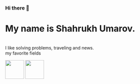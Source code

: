 ### Hi there 👋<br>
<h1>My name is Shahrukh Umarov.</h1><br>
I like solving problems, traveling and news.<br>
my favorite fields
<p><img src="https://www.freepnglogos.com/uploads/php-logo-png/php-logo-png-transparent-images-download-clip-6.png" width="60"/>
<img src="https://upload.wikimedia.org/wikipedia/commons/thumb/3/36/Logo.min.svg/2560px-Logo.min.svg.png" width="60"/>
</p>
